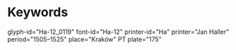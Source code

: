 # Keywords
glyph-id="Ha-12_0119"
font-id="Ha-12"
printer-id="Ha"
printer="Jan Haller"
period="1505–1525"
place="Kraków"
PT plate="175"
